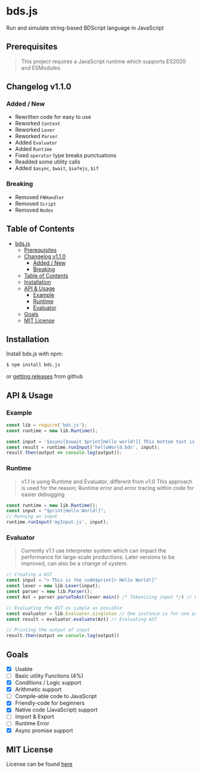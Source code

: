 # bds.js
Run and simulate string-based BDScript language in JavaScript

## Prerequisites
> This project requires a JavaScript runtime which supports ES2020 and ESModules.

## Changelog v1.1.0
### Added / New
- Rewritten code for easy to use
- Reworked `Context`
- Reworked `Lexer`
- Reworked `Parser`
- Added `Evaluator`
- Added `Runtime`
- Fixed `operator` type breaks punctuations
- Readded some utility calls
- Added `$async`, `$wait`, `$safejs`, `$if`
### Breaking
- Removed `FNHandler`
- Removed `Script`
- Removed `Nodes`

## Table of Contents
- [bds.js](#bdsjs)
  - [Prerequisites](#prerequisites)
  - [Changelog v1.1.0](#changelog-v110)
    - [Added / New](#added--new)
    - [Breaking](#breaking)
  - [Table of Contents](#table-of-contents)
  - [Installation](#installation)
  - [API & Usage](#api--usage)
    - [Example](#example)
    - [Runtime](#runtime)
    - [Evaluator](#evaluator)
  - [Goals](#goals)
  - [MIT License](#mit-license)

## Installation
Install bds.js with npm:
```sh
$ npm install bds.js
```
or [getting releases](https://github.com/Kino7916/bds.js) from github

## API & Usage
### Example
```js
const lib = require('bds.js');
const runtime = new lib.Runtime();

const input = '$async[$swait $print[Hello world!]] This bottom text is async output!'
const result = runtime.runInput('helloWorld.bds', input);
result.then(output => console.log(output));
```
### Runtime
> v1.1 is using Runtime and Evaluator, different from v1.0
> This approach is used for the reason; Runtime error and error tracing within code for easier debugging
```js
const runtime = new lib.Runtime();
const input = "$print[Hello World!]";
// Running an input
runtime.runInput('myInput.js', input);
```
### Evaluator
> Currently v1.1 use Interpreter system which can impact the performance for large-scale productions.
> Later versions to be improved, can also be a change of system.
```js
// Creating a AST
const input = "> This is the code$print[> Hello World!]"
const lexer = new lib.Lexer(input);
const parser = new lib.Parser();
const Ast = parser.parseToAst(lexer.main() /* Tokenizing input */) // Parsing tokens to AST

// Evaluating the AST as simple as possible
const evaluator = lib.Evaluator.singleton // One instance is for one process
const result = evaluator.evaluate(Ast) // Evaluating AST

// Printing the output of input
result.then(output => console.log(output))
```

## Goals
- [x] Usable
- [ ] Basic utility Functions (4%)
- [x] Conditions / Logic support
- [x] Arithmetic support
- [ ] Compile-able code to JavaScript
- [x] Friendly-code for beginners
- [x] Native code (JavaScript) support
- [ ] Import & Export
- [ ] Runtime Error
- [x] Async promise support

## MIT License
License can be found [here](https://github.com/Kino7916/bds.js/blob/master/LICENSE)